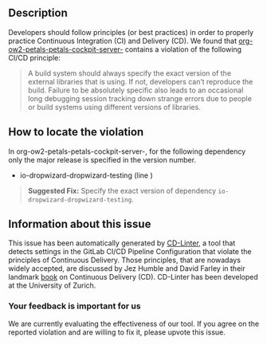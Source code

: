 
## Description
Developers should follow principles (or best practices) in order to properly practice Continuous Integration (CI) and Delivery (CD).
We found that [org-ow2-petals-petals-cockpit-server-](https://gitlab.com/linagora/petals-cockpit/blob/master/.gitlab-ci.yml) contains a violation of the following CI/CD principle:

> A build system should always specify the exact version of the external libraries that is using.
If not, developers can’t reproduce the build. Failure to be absolutely specific also leads to an occasional long debugging session tracking down strange errors due to people or build systems using different versions of libraries.

## How to locate the violation

In org-ow2-petals-petals-cockpit-server-, for the following dependency only the major release is specified in the version number.

* io-dropwizard-dropwizard-testing (line )

> **Suggested Fix:** Specify the exact version of dependency `io-dropwizard-dropwizard-testing`.

## Information about this issue

This issue has been automatically generated by [CD-Linter](https://gitlab.com/Jancso/configuration-analytics), a tool that detects settings in the GitLab CI/CD Pipeline Configuration that violate the principles of Continuous Delivery. Those principles, that are nowadays widely accepted, are discussed by Jez Humble and David Farley in their landmark [book](https://www.oreilly.com/library/view/continuous-delivery-reliable/9780321670250/) on Continuous Delivery (CD). CD-Linter has been developed at the University of Zurich.

### Your feedback is important for us
We are currently evaluating the effectiveness of our tool. If you agree on the reported violation and are willing to fix it, please upvote this issue.